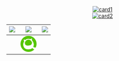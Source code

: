 <div align="center">
  
[![card1](https://github-readme-stats.vercel.app/api?username=0-a-e&show_icons=true&&bg_color=30,e96443,904e95&title_color=fff&text_color=fff&locale=ja&a&count_private=true&hide=contribs)](#)  
[![card2](https://github-readme-stats.vercel.app/api/top-langs/?username=0-a-e&&bg_color=30,e96443,904e95&title_color=fff&text_color=fff&locale=ja)](#)


| [<img src="https://img.icons8.com/color/50/000000/twitter-circled.png"/>](http://twitter.com/0_a_e/) | [<img src="https://img.icons8.com/bubbles/48/000000/home-page.png"/>](https://0-a-e.online) | [<img src="https://img.icons8.com/color/50/000000/circled-envelope.png"/>](mailto:0ae@protonmail.com) |
|:---:|:---:|:---:|
| | [<img src="https://github.com/0-a-e/0-a-e/blob/main/favicon.png?raw=true" height="42px" width="42px" />](https://qiita.com/0_a_e) |
</div>
